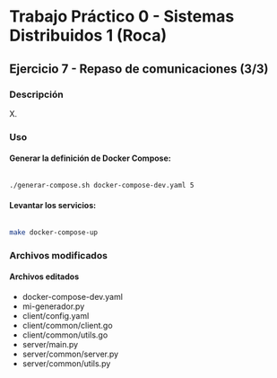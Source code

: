 # Trabajo Práctico 0 - Sistemas Distribuidos 1 (Roca)

## Ejercicio 7 - Repaso de comunicaciones (3/3)

### Descripción

X.

### Uso

#### Generar la definición de Docker Compose:

```bash

./generar-compose.sh docker-compose-dev.yaml 5

```

#### Levantar los servicios:

```bash

make docker-compose-up  

```

### Archivos modificados

#### Archivos editados

- docker-compose-dev.yaml
- mi-generador.py
- client/config.yaml
- client/common/client.go
- client/common/utils.go
- server/main.py
- server/common/server.py
- server/common/utils.py
